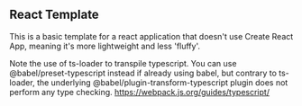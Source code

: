 ## React Template

This is a basic template for a react application that doesn't use Create React App, meaning it's more lightweight and less 'fluffy'.

Note the use of ts-loader to transpile typescript. You can use @babel/preset-typescript instead if already using babel, but contrary to ts-loader, the underlying @babel/plugin-transform-typescript plugin does not perform any type checking. https://webpack.js.org/guides/typescript/
